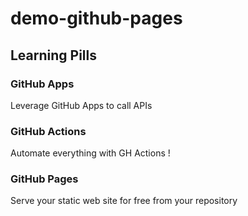 # demo-github-pages

## Learning Pills

### GitHub Apps

Leverage GitHub Apps to call APIs

### GitHub Actions

Automate everything with GH Actions !

### GitHub Pages

Serve your static web site for free from your repository
